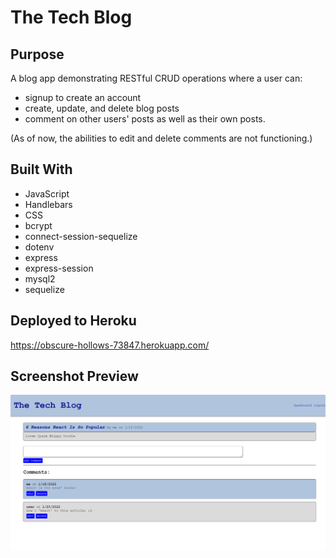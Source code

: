 # The Tech Blog

## Purpose
A blog app demonstrating RESTful CRUD operations where a user can:
* signup to create an account
* create, update, and delete blog posts
* comment on other users' posts as well as their own posts. 

(As of now, the abilities to edit and delete comments are not functioning.)

## Built With
* JavaScript
* Handlebars
* CSS
* bcrypt
* connect-session-sequelize
* dotenv
* express
* express-session
* mysql2
* sequelize

## Deployed to Heroku
https://obscure-hollows-73847.herokuapp.com/

## Screenshot Preview
![Screenshot of The Tech Blog](./assets/the-tech-blog.png)